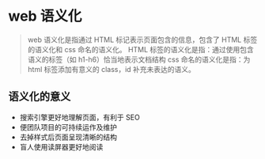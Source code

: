 # web 语义化

> web 语义化是指通过 HTML 标记表示页面包含的信息，包含了 HTML 标签的语义化和 css 命名的语义化。 HTML 标签的语义化是指：通过使用包含语义的标签（如 h1-h6）恰当地表示文档结构 css 命名的语义化是指：为 html 标签添加有意义的 class，id 补充未表达的语义。

## 语义化的意义

- 搜索引擎更好地理解页面，有利于 SEO
- 便团队项目的可持续运作及维护
- 去掉样式后页面呈现清晰的结构
- 盲人使用读屏器更好地阅读
